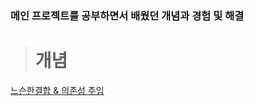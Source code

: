 ### 메인 프로젝트를 공부하면서 배웠던 개념과 경험 및 해결

> # 개념
[느슨한결합 & 의존성 주입](./%EA%B0%9C%EB%85%90/%EB%8A%90%EC%8A%A8%ED%95%9C%EA%B2%B0%ED%95%A9%20%26%20%EC%9D%98%EC%A1%B4%EC%84%B1%EC%A3%BC%EC%9E%85.md)

